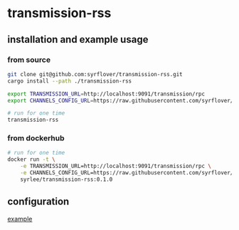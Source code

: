 # transmission-rss

## installation and example usage

### from source

```sh
git clone git@github.com:syrflover/transmission-rss.git
cargo install --path ./transmission-rss

export TRANSMISSION_URL=http://localhost:9091/transmission/rpc
export CHANNELS_CONFIG_URL=https://raw.githubusercontent.com/syrflover/syrflover/master/transmission-rss-channels.yaml

# run for one time
transmission-rss
```

### from dockerhub

```sh
# run for one time
docker run -t \
    -e TRANSMISSION_URL=http://localhost:9091/transmission/rpc \
    -e CHANNELS_CONFIG_URL=https://raw.githubusercontent.com/syrflover/syrflover/master/transmission-rss-channels.yaml \
    syrlee/transmission-rss:0.1.0
```

## configuration

[example](https://github.com/syrflover/syrflover/blob/master/transmission-rss-channels.yaml)
